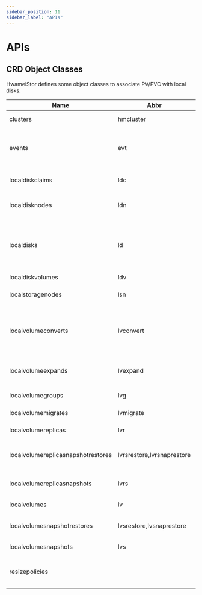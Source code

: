 ```yaml
---
sidebar_position: 11
sidebar_label: "APIs"
---
```


# APIs

## CRD Object Classes

HwameiStor defines some object classes to associate PV/PVC with local disks.

| Name                               | Abbr                       | Kind                              | Function                                                             |
|------------------------------------|----------------------------|-----------------------------------|----------------------------------------------------------------------|
| clusters                           | hmcluster                  | Cluster                           | HwameiStor cluster                                                   |
| events                             | evt                        | Event                             | Audit information of HwameiStor cluster                              |
| localdiskclaims                    | ldc                        | LocalDiskClaim                    | Filter and allocate local data disks                                 |
| localdisknodes                     | ldn                        | LocalDiskNode                     | Storage pool for disk volumes                                        |
| localdisks                         | ld                         | LocalDisk                         | Data disks on nodes and automatically find which disks are available |
| localdiskvolumes                   | ldv                        | LocalDiskVolume                   | Disk volumes                                                         |
| localstoragenodes                  | lsn                        | LocalStorageNode                  | Storage pool for lvm volumes                                         |
| localvolumeconverts                | lvconvert                  | LocalVolumeConvert                | Convert common LVM volume to highly available LVM volume             |
| localvolumeexpands                 | lvexpand                   | LocalVolumeExpand                 | Expand local volume storage capacity                                 |                                                        |
| localvolumegroups                  | lvg                        | LocalVolumeGroup                  | LVM volume groups                                                    |                                                          |
| localvolumemigrates                | lvmigrate                  | LocalVolumeMigrate                | Migrate LVM volume                                                   |
| localvolumereplicas                | lvr                        | LocalVolumeReplica                | Replicas of LVM volume                                               |
| localvolumereplicasnapshotrestores | lvrsrestore,lvrsnaprestore | LocalVolumeReplicaSnapshotRestore | Restore snapshots of LVM volume Replicas                             |
| localvolumereplicasnapshots        | lvrs                       | LocalVolumeReplicaSnapshot        | Snapshots of LVM volume Replicas                                     |
| localvolumes                       | lv                         | LocalVolume                       | LVM local volumes                                                    |
| localvolumesnapshotrestores        | lvsrestore,lvsnaprestore   | LocalVolumeSnapshotRestore        | Restore snapshots of LVM volume                                      |
| localvolumesnapshots               | lvs                        | LocalVolumeSnapshot               | Snapshots of LVM volume                                              |                                                      |
| resizepolicies                     |                            | ResizePolicy                      | PVC automatic expansion policy                                       |                      |


